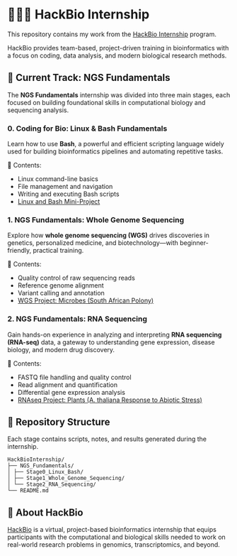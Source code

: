 # 👩🏻‍🔬 HackBio Internship

This repository contains my work from the [HackBio Internship](https://internship.thehackbio.com/internship) program.  

HackBio provides team-based, project-driven training in bioinformatics with a focus on coding, data analysis, and modern biological research methods.  

## 🧬 Current Track: NGS Fundamentals

The **NGS Fundamentals** internship was divided into three main stages, each focused on building foundational skills in computational biology and sequencing analysis.

### 0. Coding for Bio: Linux & Bash Fundamentals
Learn how to use **Bash**, a powerful and efficient scripting language widely used for building bioinformatics pipelines and automating repetitive tasks.

📌 Contents:  
- Linux command-line basics  
- File management and navigation  
- Writing and executing Bash scripts  
- [Linux and Bash Mini-Project](https://github.com/calicac001/HackBioInternship/blob/main/NGS_Fundamentals/Stage0_Linux_Bash/mini_proj.sh)

### 1. NGS Fundamentals: Whole Genome Sequencing
Explore how **whole genome sequencing (WGS)** drives discoveries in genetics, personalized medicine, and biotechnology—with beginner-friendly, practical training.  

📌 Contents:  
- Quality control of raw sequencing reads  
- Reference genome alignment  
- Variant calling and annotation
- [WGS Project: Microbes (South African Polony)](https://github.com/calicac001/HackBioInternship/blob/main/NGS_Fundamentals/Stage1_Whole_Genome_Sequencing/WGS_Microbes.md)

### 2. NGS Fundamentals: RNA Sequencing
Gain hands-on experience in analyzing and interpreting **RNA sequencing (RNA-seq)** data, a gateway to understanding gene expression, disease biology, and modern drug discovery.  

📌 Contents:  
- FASTQ file handling and quality control  
- Read alignment and quantification  
- Differential gene expression analysis  
- [RNAseq Project: Plants (A. thaliana Response to Abiotic Stress)](https://github.com/calicac001/HackBioInternship/blob/main/NGS_Fundamentals/Stage2_RNA_Sequencing/RNAseq_Plants.md)


## 📂 Repository Structure
Each stage contains scripts, notes, and results generated during the internship.  
```
HackBioInternship/
├── NGS_Fundamentals/
│ ├── Stage0_Linux_Bash/
│ ├── Stage1_Whole_Genome_Sequencing/
│ └── Stage2_RNA_Sequencing/
└── README.md
```

## 🔗 About HackBio
[HackBio](https://internship.thehackbio.com/internship) is a virtual, project-based bioinformatics internship that equips participants with the computational and biological skills needed to work on real-world research problems in genomics, transcriptomics, and beyond.

